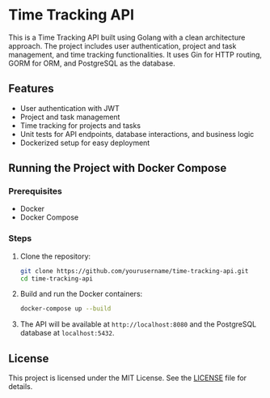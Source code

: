 # Time Tracking API

This is a Time Tracking API built using Golang with a clean architecture approach. The project includes user authentication, project and task management, and time tracking functionalities. It uses Gin for HTTP routing, GORM for ORM, and PostgreSQL as the database.

## Features

- User authentication with JWT
- Project and task management
- Time tracking for projects and tasks
- Unit tests for API endpoints, database interactions, and business logic
- Dockerized setup for easy deployment

## Running the Project with Docker Compose

### Prerequisites

- Docker
- Docker Compose

### Steps

1. Clone the repository:
    ```bash
    git clone https://github.com/yourusername/time-tracking-api.git
    cd time-tracking-api
    ```

2. Build and run the Docker containers:
    ```bash
    docker-compose up --build
    ```

3. The API will be available at `http://localhost:8080` and the PostgreSQL database at `localhost:5432`.

## License

This project is licensed under the MIT License. See the [LICENSE](LICENSE) file for details.
